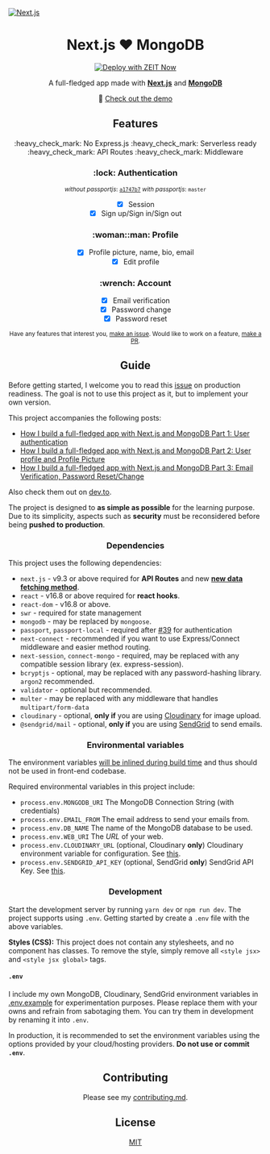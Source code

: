 [![Next.js](https://assets.zeit.co/image/upload/v1538361091/repositories/next-js/next-js.png)](https://nextjs.org)

<h1 align="center">Next.js ❤️ MongoDB</h1>

<div align="center">
  
[![Deploy with ZEIT Now](https://zeit.co/button)](https://zeit.co/new/project?template=https://github.com/hoangvvo/nextjs-mongodb-app)

A full-fledged app made with [**Next.js**](https://github.com/zeit/next.js/) and [**MongoDB**](https://www.mongodb.com/)

:rocket: [Check out the demo](https://nextjs-mongodb.now.sh/)

</div>

<h2 align="center">Features</h2>

<p align="center">:heavy_check_mark: No Express.js :heavy_check_mark: Serverless ready :heavy_check_mark: API Routes :heavy_check_mark: Middleware</p>

<h3 align="center">:lock: Authentication</h3>

<div align="center">

<sup>*without passportjs*: [`a1747b7`](https://github.com/hoangvvo/nextjs-mongodb-app/commit/c36c5826f691032803760b5404ccec3446575504) *with passportjs*: `master`</sup>

- [x] Session
- [x] Sign up/Sign in/Sign out

</div>

<h3 align="center">:woman::man: Profile</h3>

<div align="center">

- [x] Profile picture, name, bio, email
- [x] Edit profile

</div>

<h3 align="center">:wrench: Account</h3>

<div align="center">

- [x] Email verification
- [x] Password change
- [x] Password reset

</div>

<div align="center">
  
<sup>Have any features that interest you, [make an issue](https://github.com/hoangvvo/nextjs-mongodb-app/issues). Would like to work on a feature, [make a PR](https://github.com/hoangvvo/nextjs-mongodb-app/pulls).<sup>
  
</div>

<h2 align="center">Guide</h2>

Before getting started, I welcome you to read this [issue](https://github.com/hoangvvo/nextjs-mongodb-app/issues/13) on production readiness. The goal is not to use this project as it, but to implement your own version.

This project accompanies the following posts:

- [How I build a full-fledged app with Next.js and MongoDB Part 1: User authentication](https://www.hoangvvo.com/blog/full-fledged-app-with-next-js-and-mongodb-part-1/)
- [How I build a full-fledged app with Next.js and MongoDB Part 2: User profile and Profile Picture](https://www.hoangvvo.com/blog/full-fledged-app-with-next-js-and-mongodb-part-2/)
- [How I build a full-fledged app with Next.js and MongoDB Part 3: Email Verification, Password Reset/Change](https://www.hoangvvo.com/blog/full-fledged-app-with-next-js-and-mongodb-part-3/)

Also check them out on [dev.to](https://dev.to/hoangvvo).

The project is designed to **as simple as possible** for the learning purpose. Due to its simplicity, aspects such as **security** must be reconsidered before being **pushed to production**.

<h3 align="center">Dependencies</h3>

This project uses the following dependencies:

- `next.js` - v9.3 or above required for **API Routes** and new [**new data fetching method**](https://nextjs.org/docs/basic-features/data-fetching#getserversideprops-server-side-rendering).
- `react` - v16.8 or above required for **react hooks**.
- `react-dom` - v16.8 or above.
- `swr` - required for state management
- `mongodb` - may be replaced by `mongoose`.
- `passport`, `passport-local` - required after [#39](https://github.com/hoangvvo/nextjs-mongodb-app/pull/39) for authentication
- `next-connect` - recommended if you want to use Express/Connect middleware and easier method routing.
- `next-session`, `connect-mongo` - required, may be replaced with any compatible session library (ex. express-session).
- `bcryptjs` - optional, may be replaced with any password-hashing library. `argon2` recommended.
- `validator` - optional but recommended.
- `multer` - may be replaced with any middleware that handles `multipart/form-data`
- `cloudinary` - optional, **only if** you are using [Cloudinary](https://cloudinary.com) for image upload.
- `@sendgrid/mail` - optional, **only if** you are using [SendGrid](https://sendgrid.com/) to send emails.

<h3 align="center">Environmental variables</h3>

The environment variables [will be inlined during build time](https://nextjs.org/docs#build-time-configuration) and thus should not be used in front-end codebase.

Required environmental variables in this project include:

- `process.env.MONGODB_URI` The MongoDB Connection String (with credentials)
- `process.env.EMAIL_FROM` The email address to send your emails from.
- `process.env.DB_NAME` The name of the MongoDB database to be used.
- `process.env.WEB_URI` The *URL* of your web.
- `process.env.CLOUDINARY_URL` (optional, Cloudinary **only**) Cloudinary environment variable for configuration. See [this](https://cloudinary.com/documentation/node_integration#configuration).
- `process.env.SENDGRID_API_KEY` (optional, SendGrid **only**) SendGrid API Key. See [this](https://sendgrid.com/docs/ui/account-and-settings/api-keys/).

<h3 align="center">Development</h3>

Start the development server by running `yarn dev` or `npm run dev`. The project supports using `.env`. Getting started by create a `.env` file with the above variables.

**Styles (CSS):** This project does not contain any stylesheets, and no component has classes. To remove the style, simply remove all `<style jsx>` and `<style jsx global>` tags.

#### `.env`

I include my own MongoDB, Cloudinary, SendGrid environment variables in [.env.example](.env.example) for experimentation purposes. Please replace them with your owns and refrain from sabotaging them. You can try them in development by renaming it into `.env`.

In production, it is recommended to set the environment variables using the options provided by your cloud/hosting providers. **Do not use or commit `.env`**.

<h2 align="center">Contributing</h2>

<div align="center">
  
Please see my [contributing.md](CONTRIBUTING.md).

</div>

<h2 align="center">
  License
</h2>

<div align="center">
  
  [MIT](LICENSE)
  
</div>
